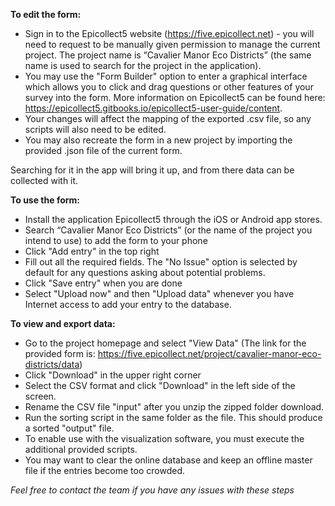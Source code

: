 **To edit the form:**
- Sign in to the Epicollect5 website (https://five.epicollect.net) - you will need to request to be manually given permission to manage the current project. The project name is “Cavalier Manor Eco Districts” (the same name is used to search for the project in the application).
- You may use the "Form Builder" option to enter a graphical interface which allows you to click and drag questions or other features of your survey into the form. More information on Epicollect5 can be found here: https://epicollect5.gitbooks.io/epicollect5-user-guide/content.
- Your changes will affect the mapping of the exported .csv file, so any scripts will also need to be edited.
- You may also recreate the form in a new project by importing the provided .json file of the current form.

Searching for it in the app will bring it up, and from there data can be collected with it.

**To use the form:**
- Install the application Epicollect5 through the iOS or Android app stores.
- Search “Cavalier Manor Eco Districts” (or the name of the project you intend to use) to add the form to your phone
- Click "Add entry" in the top right
- Fill out all the required fields. The "No Issue" option is selected by default for any questions asking about potential problems.
- Click "Save entry" when you are done
- Select "Upload now" and then "Upload data" whenever you have Internet access to add your entry to the database.

**To view and export data:**
- Go to the project homepage and select "View Data" (The link for the provided form is: https://five.epicollect.net/project/cavalier-manor-eco-districts/data)
- Click "Download" in the upper right corner
- Select the CSV format and click "Download" in the left side of the screen.
- Rename the CSV file "input" after you unzip the zipped folder download.
- Run the sorting script in the same folder as the file. This should produce a sorted "output" file.
- To enable use with the visualization software, you must execute the additional provided scripts.
- You may want to clear the online database and keep an offline master file if the entries become too crowded.

*Feel free to contact the team if you have any issues with these steps*
